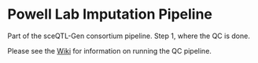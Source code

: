 # Powell Lab Imputation Pipeline

Part of the sceQTL-Gen consortium pipeline. Step 1, where the QC is done.

Please see the [Wiki](https://github.com/powellgenomicslab/SNP_imputation_1000g_hg38/wiki) for information on running the QC pipeline.
